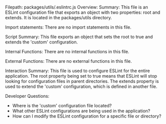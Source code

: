 Filepath: packages/utils/.eslintrc.js
Overview: Summary:
This file is an ESLint configuration file that exports an object with two properties: root and extends. It is located in the packages/utils directory.

Import statements:
There are no import statements in this file.

Script Summary:
This file exports an object that sets the root to true and extends the 'custom' configuration.

Internal Functions:
There are no internal functions in this file.

External Functions:
There are no external functions in this file.

Interaction Summary:
This file is used to configure ESLint for the entire application. The root property being set to true means that ESLint will stop looking for configuration files in parent directories. The extends property is used to extend the 'custom' configuration, which is defined in another file.

Developer Questions:
- Where is the 'custom' configuration file located?
- What other ESLint configurations are being used in the application?
- How can I modify the ESLint configuration for a specific file or directory?

